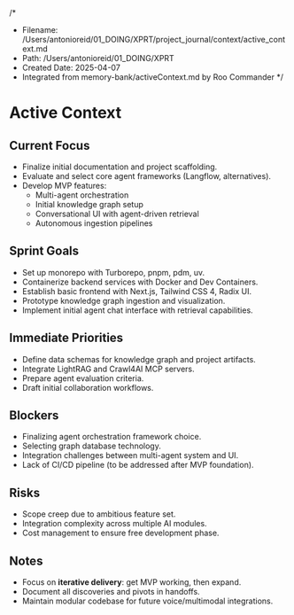 /\*

- Filename: /Users/antonioreid/01_DOING/XPRT/project_journal/context/active_context.md
- Path: /Users/antonioreid/01_DOING/XPRT
- Created Date: 2025-04-07
- Integrated from memory-bank/activeContext.md by Roo Commander
  \*/

# Active Context

## Current Focus

- Finalize initial documentation and project scaffolding.
- Evaluate and select core agent frameworks (Langflow, alternatives).
- Develop MVP features:
  - Multi-agent orchestration
  - Initial knowledge graph setup
  - Conversational UI with agent-driven retrieval
  - Autonomous ingestion pipelines

## Sprint Goals

- Set up monorepo with Turborepo, pnpm, pdm, uv.
- Containerize backend services with Docker and Dev Containers.
- Establish basic frontend with Next.js, Tailwind CSS 4, Radix UI.
- Prototype knowledge graph ingestion and visualization.
- Implement initial agent chat interface with retrieval capabilities.

## Immediate Priorities

- Define data schemas for knowledge graph and project artifacts.
- Integrate LightRAG and Crawl4AI MCP servers.
- Prepare agent evaluation criteria.
- Draft initial collaboration workflows.

## Blockers

- Finalizing agent orchestration framework choice.
- Selecting graph database technology.
- Integration challenges between multi-agent system and UI.
- Lack of CI/CD pipeline (to be addressed after MVP foundation).

## Risks

- Scope creep due to ambitious feature set.
- Integration complexity across multiple AI modules.
- Cost management to ensure free development phase.

## Notes

- Focus on **iterative delivery**: get MVP working, then expand.
- Document all discoveries and pivots in handoffs.
- Maintain modular codebase for future voice/multimodal integrations.
